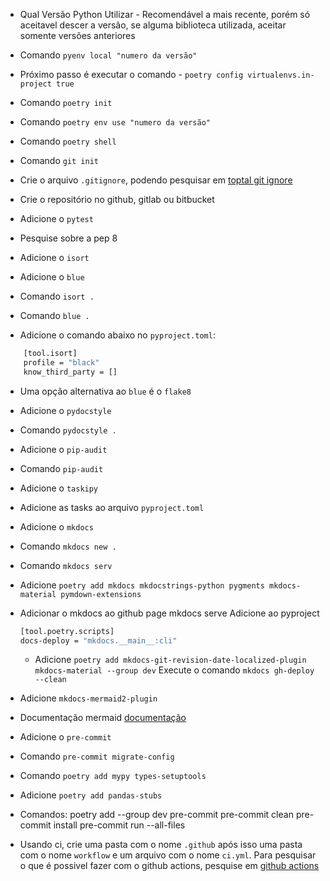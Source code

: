 - Qual Versão Python Utilizar - Recomendável a mais recente, porém só aceitavel descer a versão, se alguma biblioteca utilizada, aceitar somente versões anteriores

- Comando ``pyenv local "numero da versão"``

- Próximo passo é executar o comando - ``poetry config virtualenvs.in-project true``

- Comando ``poetry init``

- Comando ``poetry env use "numero da versão"``

- Comando ``poetry shell``

- Comando ``git init``

- Crie o arquivo ``.gitignore``, podendo pesquisar em [toptal git ignore](https://www.toptal.com/developers/gitignore)

- Crie o repositório no github, gitlab ou bitbucket

- Adicione o ``pytest``

- Pesquise sobre a pep 8

- Adicione o ``isort``

- Adicione o ``blue``

- Comando ``isort .``

- Comando ``blue .``

- Adicione o comando abaixo no ``pyproject.toml``:
```bash
    [tool.isort]
    profile = "black"
    know_third_party = []
```

- Uma opção alternativa ao `blue` é o ``flake8``

- Adicione o ``pydocstyle``

- Comando ``pydocstyle .``

- Adicione o ``pip-audit``

- Comando ``pip-audit``

- Adicione o ``taskipy``

- Adicione as tasks ao arquivo ``pyproject.toml``

- Adicione o ``mkdocs``

- Comando ``mkdocs new .``

- Comando ``mkdocs serv``

- Adicione ``poetry add mkdocs mkdocstrings-python pygments mkdocs-material pymdown-extensions``

- Adicionar o mkdocs ao github page
    mkdocs serve
    Adicione ao pyproject
    ```bash
    [tool.poetry.scripts]
    docs-deploy = "mkdocs.__main__:cli"
    ```
    - Adicione ``poetry add mkdocs-git-revision-date-localized-plugin mkdocs-material --group dev``
    Execute o comando ``mkdocs gh-deploy --clean``

- Adicione ``mkdocs-mermaid2-plugin``

- Documentação mermaid [documentação](https://mermaid.js.org/intro/)

- Adicione o ``pre-commit``

- Comando ``pre-commit migrate-config``

- Comando ``poetry add mypy types-setuptools``

- Adicione ``poetry add pandas-stubs``

- Comandos:
    poetry add --group dev pre-commit
    pre-commit clean
    pre-commit install
    pre-commit run --all-files

- Usando ci, crie uma pasta com o nome ``.github`` após isso uma pasta com o nome ``workflow`` e um arquivo com o nome ``ci.yml``. Para pesquisar o que é possivel fazer com o github actions, pesquise em [github actions](https://github.com/features/actions?locale=pt-BR)
